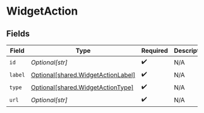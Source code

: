 # WidgetAction


## Fields

| Field                                                                              | Type                                                                               | Required                                                                           | Description                                                                        |
| ---------------------------------------------------------------------------------- | ---------------------------------------------------------------------------------- | ---------------------------------------------------------------------------------- | ---------------------------------------------------------------------------------- |
| `id`                                                                               | *Optional[str]*                                                                    | :heavy_check_mark:                                                                 | N/A                                                                                |
| `label`                                                                            | [Optional[shared.WidgetActionLabel]](undefined/models/shared/widgetactionlabel.md) | :heavy_check_mark:                                                                 | N/A                                                                                |
| `type`                                                                             | [Optional[shared.WidgetActionType]](undefined/models/shared/widgetactiontype.md)   | :heavy_check_mark:                                                                 | N/A                                                                                |
| `url`                                                                              | *Optional[str]*                                                                    | :heavy_check_mark:                                                                 | N/A                                                                                |